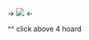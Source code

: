-> [![](https://cdn.discordapp.com/attachments/852782813186490408/1127678107902545981/IMG_0010.gif)](https://rentry.co/angelstruck) <-

^^ click above 4 hoard